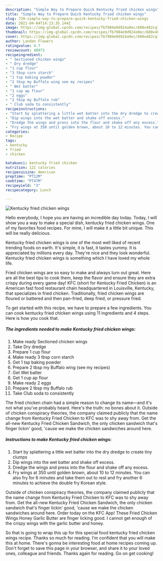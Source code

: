 ```yaml
---
description: "Simple Way to Prepare Quick Kentucky fried chicken wings"
title: "Simple Way to Prepare Quick Kentucky fried chicken wings"
slug: 729-simple-way-to-prepare-quick-kentucky-fried-chicken-wings
date: 2021-04-04T14:13:35.144Z
image: https://img-global.cpcdn.com/recipes/fb7984e9d924a9ec/680x482cq70/kentucky-fried-chicken-wings-recipe-main-photo.jpg
thumbnail: https://img-global.cpcdn.com/recipes/fb7984e9d924a9ec/680x482cq70/kentucky-fried-chicken-wings-recipe-main-photo.jpg
cover: https://img-global.cpcdn.com/recipes/fb7984e9d924a9ec/680x482cq70/kentucky-fried-chicken-wings-recipe-main-photo.jpg
author: Landon Flowers
ratingvalue: 4.7
reviewcount: 48973
recipeingredient:
- " Sectioned chicken wings"
- " Dry dredge"
- "1 cup flour"
- "3 tbsp corn starch"
- "1 tsp baking powder"
- "2 tbsp my Buffalo wing see my recipes"
- " Wet batter"
- "1 cup ap flour"
- "2 eggs"
- "2 tbsp my Buffalo rub"
- " Club soda to consistently"
recipeinstructions:
- "Start by splattering a little wet batter into the dry dredge to create tiny clumps"
- "Dip wings into the wet batter and shake off excess."
- "Dredge the wings and press into the flour and shake off any excess."
- "Fry wings at 350 until golden brown, about 10 to 12 minutes. You can also fry for 6 minutes and take them out to rest and fry another 6 minutes to achieve the double fry Korean style."
categories:
- Recipe
tags:
- kentucky
- fried
- chicken

katakunci: kentucky fried chicken 
nutrition: 121 calories
recipecuisine: American
preptime: "PT12M"
cooktime: "PT47M"
recipeyield: "3"
recipecategory: Lunch

---
```



![Kentucky fried chicken wings](https://img-global.cpcdn.com/recipes/fb7984e9d924a9ec/680x482cq70/kentucky-fried-chicken-wings-recipe-main-photo.jpg)

Hello everybody, I hope you are having an incredible day today. Today, I will show you a way to make a special dish, kentucky fried chicken wings. One of my favorites food recipes. For mine, I will make it a little bit unique. This will be really delicious.

Kentucky fried chicken wings is one of the most well liked of recent trending foods on earth. It's simple, it is fast, it tastes yummy. It is appreciated by millions every day. They're nice and they look wonderful. Kentucky fried chicken wings is something which I have loved my whole life.

Fried chicken wings are so easy to make and always turn out great. Here are all the best tips to cook them, keep the flavor and ensure they are extra crispy during every game day! KFC (short for Kentucky Fried Chicken) is an American fast food restaurant chain headquartered in Louisville, Kentucky, that specializes in fried chicken. Traditionally, fried chicken wings are floured or battered and then pan-fried, deep fried, or pressure fried.


To get started with this recipe, we have to prepare a few ingredients. You can cook kentucky fried chicken wings using 11 ingredients and 4 steps. Here is how you cook that.

<!--inarticleads1-->

##### The ingredients needed to make Kentucky fried chicken wings:

1. Make ready  Sectioned chicken wings
1. Take  Dry dredge
1. Prepare 1 cup flour
1. Make ready 3 tbsp corn starch
1. Get 1 tsp baking powder
1. Prepare 2 tbsp my Buffalo wing (see my recipes)
1. Get  Wet batter
1. Get 1 cup ap flour
1. Make ready 2 eggs
1. Prepare 2 tbsp my Buffalo rub
1. Take  Club soda to consistently


The fried chicken chain had a simple reason to change its name—and it&#39;s not what you&#39;ve probably heard. Here&#39;s the truth: no bones about it. Outside of chicken conspiracy theories, the company claimed publicly that the name change from Kentucky Fried Chicken to KFC was to shy away from. Get the all-new Kentucky Fried Chicken Sandwich, the only chicken sandwich that&#39;s finger lickin&#39; good, &#39;cause we make the chicken sandwiches around here. 

<!--inarticleads2-->

##### Instructions to make Kentucky fried chicken wings:

1. Start by splattering a little wet batter into the dry dredge to create tiny clumps
1. Dip wings into the wet batter and shake off excess.
1. Dredge the wings and press into the flour and shake off any excess.
1. Fry wings at 350 until golden brown, about 10 to 12 minutes. You can also fry for 6 minutes and take them out to rest and fry another 6 minutes to achieve the double fry Korean style.


Outside of chicken conspiracy theories, the company claimed publicly that the name change from Kentucky Fried Chicken to KFC was to shy away from. Get the all-new Kentucky Fried Chicken Sandwich, the only chicken sandwich that&#39;s finger lickin&#39; good, &#39;cause we make the chicken sandwiches around here. Order today on the KFC App! These Fried Chicken Wings Honey Garlic Butter are finger licking good. I cannot get enough of the crispy wings with the garlic butter and honey. 

So that is going to wrap this up for this special food kentucky fried chicken wings recipe. Thanks so much for reading. I'm confident that you will make this at home. There's gonna be interesting food at home recipes coming up. Don't forget to save this page in your browser, and share it to your loved ones, colleague and friends. Thanks again for reading. Go on get cooking!
